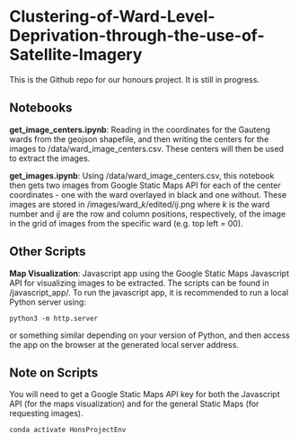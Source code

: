 # Clustering-of-Ward-Level-Deprivation-through-the-use-of-Satellite-Imagery

This is the Github repo for our honours project. It is still in progress.


## Notebooks

**get_image_centers.ipynb**:
Reading in the coordinates for the Gauteng wards from the geojson shapefile, and then writing the centers for the images to /data/ward_image_centers.csv. These centers will then be used to extract the images.

**get_images.ipynb**:
Using /data/ward_image_centers.csv, this notebook then gets two images from Google Static Maps API for each of the center coordinates - one with the ward overlayed in black and one without. These images are stored in /images/ward_*k*/edited/*ij*.png where *k* is the ward number and *ij* are the row and column positions, respectively, of the image in the grid of images from the specific ward (e.g. top left = 00).


## Other Scripts

**Map Visualization**:
Javascript app using the Google Static Maps Javascript API for visualizing images to be extracted. The scripts can be found in /javascript_app/. To run the javascript app, it is recommended to run a local Python server using:
```
python3 -m http.server
```
or something similar depending on your version of Python, and then access the app on the browser at the generated local server address.

## Note on Scripts

You will need to get a Google Static Maps API key for both the Javascript API (for the maps visualization) and for the general Static Maps (for requesting images).

```
conda activate HonsProjectEnv
```

